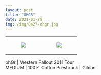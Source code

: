 ```yaml
---
layout: post
title: "OHGR"
date: 2021-01-28
img: /img/0427-ohgr.jpg
---
```




<table style="width:100%;"><tr><td style="vertical-align:top;">
      <figure class="tmblr-full" data-orig-height="2048" data-orig-width="1365" data-orig-src="https://concertshirts.netlify.app/shirts/0427/0427-01.jpg"><img src="https://64.media.tumblr.com/6912cadba8503b15c1d5367bdbf6b4cd/d064e67fb6b1d832-b5/s540x810/6bcd2838ac5fd6d03290e01d251c7ef0ff851971.jpg" data-orig-height="2048" data-orig-width="1365" data-orig-src="https://concertshirts.netlify.app/shirts/0427/0427-01.jpg"/></figure></td>
    <td style="vertical-align:top;">
      <figure class="tmblr-full" data-orig-height="2048" data-orig-width="1365" data-orig-src="https://concertshirts.netlify.app/shirts/0427/0427-02.jpg"><img src="https://64.media.tumblr.com/8496c7808814b0c799639790bda57d2e/d064e67fb6b1d832-85/s540x810/6d015068a79fab09857a99dfde40a1b93fdc6437.jpg" data-orig-height="2048" data-orig-width="1365" data-orig-src="https://concertshirts.netlify.app/shirts/0427/0427-02.jpg"/></figure></td>
  </tr></table><p>
  ohGr | Western Fallout 2011 Tour<br/>MEDIUM | 100% Cotton Preshrunk | Gildan
</p>

